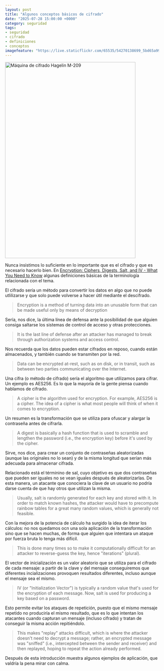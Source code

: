 ```yaml
---
layout: post
title: "Algunos conceptos básicos de cifrado"
date: "2025-07-28 15:00:00 +0000"
category: seguridad
tags:
- seguridad
- cifrado
- definiciones
- conceptos
imagefeature: "https://live.staticflickr.com/65535/54270138699_5bd65a9942_z.jpg"
---
```

<a data-flickr-embed="true" href="https://www.flickr.com/photos/fernand0/54270138699/in/photolist-2qFEDux" title="Máquina de cifrado Hagelin M-209"><img src="https://live.staticflickr.com/65535/54270138699_5bd65a9942_z.jpg" width="427" height="640" alt="Máquina de cifrado Hagelin M-209"/></a><script async src="//embedr.flickr.com/assets/client-code.js" charset="utf-8"></script>

Nunca insistimos lo suficiente en lo importante que es el cifrado y que es necesario hacerlo bien. En [Encryption: Ciphers, Digests, Salt, and IV - What You Need to Know](https://hackernoon.com/encryption-ciphers-digests-salt-and-iv-what-you-need-to-know) algunas definiciones básicas de la terminología relacionada con el tema.

El cifrado sería un método para convertir los datos en algo que no puede utlilizarse y que solo puede volverse a hacer útil mediante el descifrado.

> Encryption is a method of turning data into an unusable form that can be made useful only by means of decryption

Sería, nos dice, la última línea de defensa ante la posibilidad de que alguien consiga saltarse los sistemas de control de acceso y otras protecciones.

> It is the last line of defense after an attacker has managed to break through authorization systems and access control.

Nos recuerda que los datos pueden estar cifrados en reposo, cuando están almacenados, y también cuando se transmiten por la red.

> Data can be encrypted at-rest, such as on disk, or in transit, such as between two parties communicating over the Internet.

Una cifra (o método de cifrado) sería  el algoritmo que utilizamos para cifrar. Un ejemplo es AES256. Es lo que la mayoría de la gente piensa cuando hablamos de cifrado.

> A cipher is the algorithm used for encryption. For example, AES256 is a cipher. The idea of a cipher is what most people will think of when it comes to encryption.

Un resumen es la transformación que se utiliza para ofuscar y alargar la contraseña antes de cifrarla.

> A digest is basically a hash function that is used to scramble and lengthen the password (i.e., the encryption key) before it's used by the cipher.

Sirve, nos dice, para crear un conjunto de contraseñas aleatorizadas (aunque las originales no lo sean) y de la misma longitud que serían más adecuada para almacenar cifrada.

Relacionado está el términino de sal, cuyo objetivo es que dos contraseñas que pueden ser iguales no se vean iguales después de aleatorizarlas. De esta manera, un atacante que conociera la clave de un usuario no podría darse cuenta de que hay otros que utilizan la misma.

> Usually, salt is randomly generated for each key and stored with it. In order to match known hashes, the attacker would have to precompute rainbow tables for a great many random values, which is generally not feasible.

Con la mejora de la potencia de cálculo ha surgido la idea de iterar los cálculos: no nos quedamos ocn una sola aplicación de la transformación sino que se hacen muchas, de forma que alguien que intentara un ataque por fuerza bruta lo tenga más difícil.

> This is done many times so to make it computationally difficult for an attacker to reverse-guess the key, hence "iterations" (plural).

El vector de inicialización es un valor aleatorio que se utiliza para el cifrado de cada mensaje: a partir de la clave y del mensaje conseguiremos que diferentes incializaciones provoquen resultados diferentes, incluso aunque el mensaje sea el mismo.

> IV (or "Initialization Vector") is typically a random value that's used for the encryption of each message. Now, salt is used for producing a key based on a password.

Esto permite evitar los ataques de repetición, puesto que el mismo mensaje repetido no produciría el mismo resultado, que es lo que intentan los atacantes cuando capturan un mensaje (incluso cifrado) y tratan de conseguir la misma acción repitiéndolo.

> This makes "replay" attacks difficult, which is where the attacker doesn't need to decrypt a message; rather, an encrypted message was "sniffed" (i.e., intercepted between the sender and receiver) and then replayed, hoping to repeat the action already performed.

Después de esta introducción muestra algunos ejemplos de aplicación, que valdría la pena mirar con calma.


